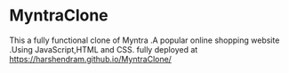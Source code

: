 # MyntraClone
This a fully functional clone of Myntra .A popular online shopping website .Using JavaScript,HTML and CSS.
fully deployed at  https://harshendram.github.io/MyntraClone/

